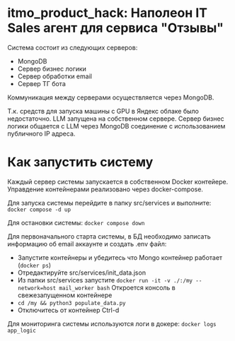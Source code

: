 # itmo_product_hack: Наполеон IT Sales агент для сервиса "Отзывы" 

Система состоит из следующих серверов:
* MongoDB
* Сервер бизнес логики
* Сервер обработки email
* Сервер ТГ бота

Коммуникация между серверами осуществляется через MongoDB.

Т.к. средств для запуска машины c GPU в Яндекс облаке было недостаточно. LLM запущена на собственном сервере.
Сервер бизнес логики общается с LLM через MongoDB соединение с использованием публичного IP адреса.

# Как запустить систему
Каждый сервер системы запускается в собственном Docker контейере. Управдение контейнерами реализовано через docker-compose.

Для запуска системы перейдите в папку src/services и выполните: ```docker compose -d up```

Для остановки системы: ```docker compose down```

Для первоначального старта системы, в БД необходимо записать информацию об email аккаунте и создать .env файл:
* Запустите контейнеры и убедитесь что Mongo контейнер работает (```docker ps```)
* Отредактируйте src/services/init_data.json
* Из папки src/services запустите ```docker run -it -v ./:/my --network=host mail_worker bash``` Откроется консоль в свежезапущенном контейнере
* ```cd /my && python3 populate_data.py```
* Отключитесь от контейнер Ctrl-d

Для мониторинга системы используются логи в докере: ```docker logs app_logic```